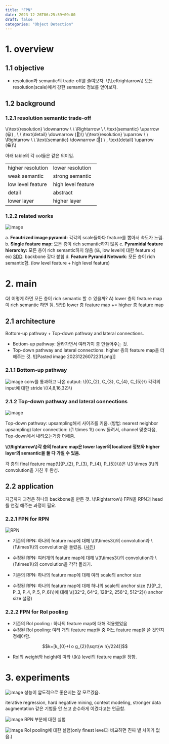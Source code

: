 ```yaml
---
title: "FPN"
date: 2023-12-26T06:25:59+09:00
draft: false
categories: "Object Detection"
---
```



# 1. overview


## 1.1 objective

- resolution과 semantic의 trade-off를 줄여보자.
\\(\Leftrightarrow\\) 모든 resolution(scale)에서 강한 semantic 정보를 얻어보자.

## 1.2 background

### 1.2.1 resolution semantic trade-off

\\(\text{resolution} \downarrow \ \ \Rightarrow \ \ \text{semantic} \uparrow (😀)  , \ \ \text{detail} \downarrow (🙁)\\)
\\(\text{resolution} \uparrow \ \ \Rightarrow \ \ \text{semantic} \downarrow (🙁) \ \, \text{detail} \uparrow (😀)\\)

아래 table의 각 col들은 같은 의미임. 

|                  |                   |
| ----------------- | ------------------ |
| higher resolution | lower resolution   |
| weak semantic     | strong semantic    |
| low level feature | high level feature |
| detail            | abstract           |
| lower layer                  |        higher layer            |

### 1.2.2 related works

![image](https://github.com/ownvoy/ownogatari/assets/96481582/e6d0a70f-9704-4734-ad15-92b7f1872534)

a. __Feautrized image pyramid:__ 각각의 scale들마다 feature를 뽑아서 속도가 느림.
b. __Single feature map:__ 모든 층이 rich semantic하지 않음
c. __Pyramidal feature hierarchy:__ 모든 층이 rich semantic하지 않음 (또, low level에 대한 feature x)   
ex) [SDD](https://ownogatari.xyz/posts/sdd/#2-main): backbone 갖다 붙힘 
d.  __Feature Pyramid Network__: 모든 층이 rich semantic함. (low level feature + high level feature)

# 2. main

Q) 어떻게 하면 모든 층이 rich semantic 할 수 있을까?
A) lower 층의 feature map이 rich semantic 하면 됨.
방법) lower 층 feature map +=  higher 층 feature map

## 2.1 architecture


Bottom-up pathway + Top-down pathway and lateral connections.

- Bottom-up pathway: 올라가면서 여러가지 층 만들어주는 것.
- Top-down pathway and lateral connections: higher 층의 feature map을 더해주는 것. ![[Pasted image 20231226072231.png]]


### 2.1.1 Bottom-up pathway

![image](https://github.com/ownvoy/ownogatari/assets/96481582/ee64f1a9-4f11-4b39-ae56-e3bf0f783e43)
conv를 통과하고 나온 output: \\(\{C_{2}, C_{3}, C_{4}, C_{5}\}\\)
각각의 input에 대한 stride \\(\{4,8,16,32\}\\)

### 2.1.2 Top-down pathway and lateral connections
![image](https://github.com/ownvoy/ownogatari/assets/96481582/a5a6942f-039e-43f1-a696-e8f4e7489e4d)

Top-down pathway: upsampling해서 사이즈를 키움. (방법: nearest neighbor upsampling)
later connection: \\(1 \times 1\\) conv 돌려서, channel 맞춘다음, Top-down에서 내려오는거랑 더해줌.

__\\(\Rightarrow\\)각 층의 feature map은 lower layer의 localized 정보와 higher layer의 semantic을 둘 다 가질 수 있음.__

각 층의 final feature map(\\(\{P_{2}, P_{3}, P_{4}, P_{5}\}\\))은 \\(3 \times 3\\)의 convolution을 거친 후 완성.

## 2.2 application

지금까지 과정은 하나의 backbone을 만든 것.
\\(\Rightarrow\\) FPN을 RPN과 head를 연결 해주는 과정이 필요.

### 2.2.1 FPN for RPN
![RPN](https://github.com/ownvoy/ownogatari/assets/96481582/415aaa54-dfe9-4264-bc08-1d85ad0f4070)

- 기존의 RPN: 하나의 feature map에 대해 \\(3\times3\\)의 convolution과 \\(1\times1\\)의 convolution을 돌렸음. ([사진](https://herbwood.tistory.com/10))
- 수정된 RPN: 여러개의 feature map에 대해 \\(3\times3\\)의 convolution과 \\(1\times1\\)의 convolution을 각각 돌리기.

- 기존의 RPN: 하나의 feature map에 대해 여러 scale의 anchor size
- 수정된 RPN: 하나의 feature map에 대해 하나의 scale의 anchor size (\\(\{P_2, P_3, P_4, P_5, P_6\}\\)에 대해 \\(\{32^2, 64^2, 128^2, 256^2, 512^2\}\\) anchor  size 설정)


### 2.2.2 FPN for RoI pooling
- 기존의 RoI pooling : 하나의 feature map에 대해 적용했었음
- 수정된 RoI pooling: 여러 개의 feature map들 중 어느 feature map을 쓸 것인지 정해야함.

$$k=[k_{0}+l o g_{2}(\sqrt{w h}/224)]$$
- RoI의 weight와 height에 따라 \\(k\\) level의 feature map을 정함.


# 3. experiments
![image](https://github.com/ownvoy/ownogatari/assets/96481582/5412c9a6-1bd0-42d2-9628-8d1ae56b1a95)
성능이 압도적으로 좋은지는 잘 모르겠음. 

iterative regression, hard negative mining, context modeling, stronger data augmentation 같은 기법들 안 쓰고 순수하게 이겼다고는 언급함.

![image](https://github.com/ownvoy/ownogatari/assets/96481582/0e21e7cd-9b9e-4269-9fd5-d0857eae0aee)
RPN 부분에 대한 실험

![image](https://github.com/ownvoy/ownogatari/assets/96481582/40a6aa4d-786a-485a-ab33-78ce98ddbefe)
RoI pooling에 대한 실험(only finest level과 비교하면 진짜 별 차이가 없음.)
